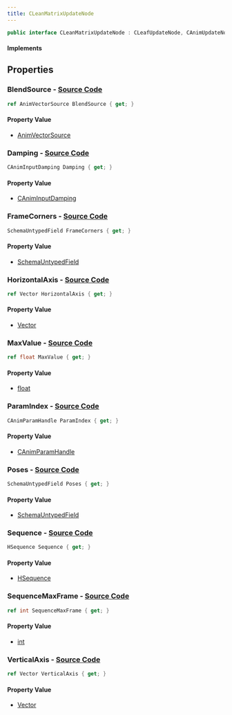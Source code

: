 ```yaml
---
title: CLeanMatrixUpdateNode
---
```


```csharp
public interface CLeanMatrixUpdateNode : CLeafUpdateNode, CAnimUpdateNodeBase, ISchemaClass<CAnimUpdateNodeBase>, ISchemaClass<CLeafUpdateNode>, ISchemaClass<CLeanMatrixUpdateNode>, ISchemaField, ISchemaClass, INativeHandle
```

#### Implements

## Properties

### **BlendSource** - [Source Code](https://github.com/swiftly-solution/swiftlys2/blob/main/managed/src/SwiftlyS2.Generated/Schemas/Interfaces/CLeanMatrixUpdateNode.cs#L24)

```csharp
ref AnimVectorSource BlendSource { get; }
```

#### Property Value

- [AnimVectorSource](/docs/api/shared/schemadefinitions/animvectorsource)

### **Damping** - [Source Code](https://github.com/swiftly-solution/swiftlys2/blob/main/managed/src/SwiftlyS2.Generated/Schemas/Interfaces/CLeanMatrixUpdateNode.cs#L22)

```csharp
CAnimInputDamping Damping { get; }
```

#### Property Value

- [CAnimInputDamping](/docs/api/shared/schemadefinitions/caniminputdamping)

### **FrameCorners** - [Source Code](https://github.com/swiftly-solution/swiftlys2/blob/main/managed/src/SwiftlyS2.Generated/Schemas/Interfaces/CLeanMatrixUpdateNode.cs#L17)

```csharp
SchemaUntypedField FrameCorners { get; }
```

#### Property Value

- [SchemaUntypedField](/docs/api/shared/schemas/schemauntypedfield)

### **HorizontalAxis** - [Source Code](https://github.com/swiftly-solution/swiftlys2/blob/main/managed/src/SwiftlyS2.Generated/Schemas/Interfaces/CLeanMatrixUpdateNode.cs#L30)

```csharp
ref Vector HorizontalAxis { get; }
```

#### Property Value

- [Vector](/docs/api/shared/natives/vector)

### **MaxValue** - [Source Code](https://github.com/swiftly-solution/swiftlys2/blob/main/managed/src/SwiftlyS2.Generated/Schemas/Interfaces/CLeanMatrixUpdateNode.cs#L34)

```csharp
ref float MaxValue { get; }
```

#### Property Value

- [float](https://learn.microsoft.com/dotnet/api/system.single)

### **ParamIndex** - [Source Code](https://github.com/swiftly-solution/swiftlys2/blob/main/managed/src/SwiftlyS2.Generated/Schemas/Interfaces/CLeanMatrixUpdateNode.cs#L26)

```csharp
CAnimParamHandle ParamIndex { get; }
```

#### Property Value

- [CAnimParamHandle](/docs/api/shared/schemadefinitions/canimparamhandle)

### **Poses** - [Source Code](https://github.com/swiftly-solution/swiftlys2/blob/main/managed/src/SwiftlyS2.Generated/Schemas/Interfaces/CLeanMatrixUpdateNode.cs#L20)

```csharp
SchemaUntypedField Poses { get; }
```

#### Property Value

- [SchemaUntypedField](/docs/api/shared/schemas/schemauntypedfield)

### **Sequence** - [Source Code](https://github.com/swiftly-solution/swiftlys2/blob/main/managed/src/SwiftlyS2.Generated/Schemas/Interfaces/CLeanMatrixUpdateNode.cs#L32)

```csharp
HSequence Sequence { get; }
```

#### Property Value

- [HSequence](/docs/api/shared/schemadefinitions/hsequence)

### **SequenceMaxFrame** - [Source Code](https://github.com/swiftly-solution/swiftlys2/blob/main/managed/src/SwiftlyS2.Generated/Schemas/Interfaces/CLeanMatrixUpdateNode.cs#L36)

```csharp
ref int SequenceMaxFrame { get; }
```

#### Property Value

- [int](https://learn.microsoft.com/dotnet/api/system.int32)

### **VerticalAxis** - [Source Code](https://github.com/swiftly-solution/swiftlys2/blob/main/managed/src/SwiftlyS2.Generated/Schemas/Interfaces/CLeanMatrixUpdateNode.cs#L28)

```csharp
ref Vector VerticalAxis { get; }
```

#### Property Value

- [Vector](/docs/api/shared/natives/vector)

